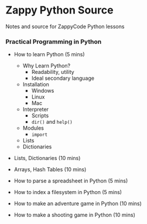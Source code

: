 # Zappy Python Source

Notes and source for ZappyCode Python lessons

### Practical Programming in Python

* How to learn Python (5 mins)
  - Why Learn Python?
    * Readability, utility
    * Ideal secondary language
  - Installation
    * Windows
    * Linux
    * Mac
  - Interpreter
    * Scripts
    * `dir()` and `help()`
  - Modules
    * `import`
  - Lists
  - Dictionaries

* Lists, Dictionaries (10 mins)
* Arrays, Hash Tables (10 mins)

* How to parse a spreadsheet in Python (5 mins)
* How to index a filesystem in Python (5 mins)

* How to make an adventure game in Python (10 mins)
* How to make a shooting game in Python (10 mins)

